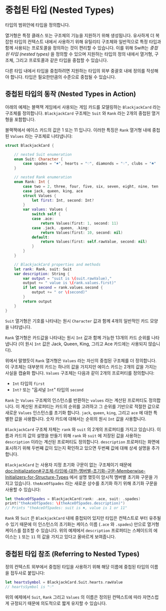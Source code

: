 # 중첩된 타입 \(Nested Types\)

타입의 범위안에 타입을 정의합니다.

열거형은 특정 클래스 또는 구조체의 기능을 지원하기 위해 생성됩니다.
유사하게 더 복잡한 타입의 컨텍스트 내에서 사용하기 위해
유틸리티 구조체와 일반적으로 특정 타입과 함께 사용되는 프로토콜을 정의하는 것이 편리할 수 있습니다.
이를 위해 Swift는 _중첩된 타입 \(nested types\)_ 을
정의할 수 있으며 지원하는 타입의 정의 내에서 열거형, 구조체,
그리고 프로토콜과 같은 타입을 중첩할 수 있습니다.

다른 타입 내에서 타입을 중첩하려면 지원하는 타입의 외부 중괄호 내에 정의를 작성해야 합니다. 타입은 필요한만큼의 수준으로 중첩될 수 있습니다.

## 중첩된 타입의 동작 \(Nested Types in Action\)

아래의 예제는 블랙잭 게임에서 사용되는 게임 카드를 모델링하는 `BlackjackCard` 라는 구조체를 정의합니다. `BlackjackCard` 구조체는 `Suit` 와 `Rank` 라는 2개의 중첩된 열거형을 포함합니다.

블랙잭에서 에이스 카드의 값은 1 또는 11 입니다. 이러한 특징은 `Rank` 열거형 내에 중첩된 `Values` 라는 구조체로 나타냅니다:

```swift
struct BlackjackCard {

    // nested Suit enumeration
    enum Suit: Character {
        case spades = "♠", hearts = "♡", diamonds = "♢", clubs = "♣"
    }

    // nested Rank enumeration
    enum Rank: Int {
        case two = 2, three, four, five, six, seven, eight, nine, ten
        case jack, queen, king, ace
        struct Values {
            let first: Int, second: Int?
        }
        var values: Values {
            switch self {
            case .ace:
                return Values(first: 1, second: 11)
            case .jack, .queen, .king:
                return Values(first: 10, second: nil)
            default:
                return Values(first: self.rawValue, second: nil)
            }
        }
    }

    // BlackjackCard properties and methods
    let rank: Rank, suit: Suit
    var description: String {
        var output = "suit is \(suit.rawValue),"
        output += " value is \(rank.values.first)"
        if let second = rank.values.second {
            output += " or \(second)"
        }
        return output
    }
}
```

`Suit` 열거형은 기호를 나타내는 원시 `Character` 값과 함께 4개의 일반적인 카드 모양을 나타냅니다.

`Rank` 열거형은 카드값을 나타내는 원시 `Int` 값과 함께 가능한 13개의 카드 순위를 나타냅니다 \(이 원시 `Int` 값은 Jack, Queen, King, 그리고 Ace 카드에는 사용되지 않습니다\).

위에서 말했듯이 `Rank` 열거형은 `Values` 라는 자신의 중첩된 구조체를 더 정의합니다. 이 구조체는 대부분의 카드는 하나의 값을 가지지만 에이스 카드는 2개의 값을 가지는 사실을 캡슐화 합니다. `Values` 구조체는 다음과 같이 2개의 프로퍼티를 정의합니다:

* `Int` 타입의 `first`
* `Int?` 또는 "옵셔널 `Int`" 타입의 `second`

`Rank` 는 `Values` 구조체의 인스턴스를 반환하는 `values` 라는 계산된 프로퍼티도 정의합니다. 이 계산된 프로퍼티는 카드의 순위를 고려하고 그 순위를 기반으로 적절한 값으로 새로운 `Values` 인스턴스를 초기화 합니다. `jack`, `queen`, `king`, 그리고 `ace` 에 대한 특별한 값을 사용합니다. 숫자 카드에 대해서는 순위의 원시 `Int` 값을 사용합니다.

`BlackjackCard` 구조체 자체는 `rank` 와 `suit` 의 2개의 프로퍼티를 가지고 있습니다. 이름과 카드의 값의 설명을 만들기 위해 `rank` 와 `suit` 에 저장된 값을 사용하는 `description` 이라는 계산된 프로퍼티도 정의합니다. `description` 프로퍼티는 화면에 표시하기 위해 두번째 값이 있는지 확인하고 있으면 두번째 값에 대해 상세 설명을 추가합니다.

`BlackjackCard` 는 사용자 지정 초기화 구문이 없는 구조체이기 때문에 <doc:Initialization#구조체-타입에-대한-멤버별-초기화-구문-Memberwise-Initializers-for-Structure-Types> 에서 설명 했듯이 암시적 멤버별 초기화 구문을 가지고 있습니다. `theAceOfSpades` 라는 새로운 상수를 초기화 하기 위해 초기화 구문을 사용할 수 있습니다:

```swift
let theAceOfSpades = BlackjackCard(rank: .ace, suit: .spades)
print("theAceOfSpades: \(theAceOfSpades.description)")
// Prints "theAceOfSpades: suit is ♠, value is 1 or 11"
```

`Rank` 와 `Suit` 은 `BlackjackCard` 내에 중첩되어 있지만 타입은 컨텍스트로 부터 유추될 수 있기 때문에 이 인스턴스의 초기화는 케이스 이름 \(`.ace` 와 `.spades`\) 만으로 열거형 케이스를 참조할 수 있습니다. 위의 예제에서 `description` 프로퍼티는 스페이드의 에이스는 `1` 또는 `11` 의 값을 가지고 있다고 올바르게 보여줍니다.

## 중첩된 타입 참조 \(Referring to Nested Types\)

정의 컨텍스트 외부에서 중첩된 타입을 사용하기 위해 해당 이름에 중첩된 타입의 이름을 접두사로 붙입니다:

```swift
let heartsSymbol = BlackjackCard.Suit.hearts.rawValue
// heartsSymbol is "♡"
```

위의 예제에서 `Suit`, `Rank` 그리고 `Values` 의 이름은 정의된 컨텍스트에 따라 자연스럽게 규정되기 때문에 의도적으로 짧게 유지할 수 있습니다.


